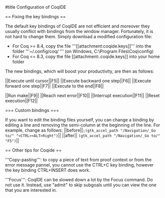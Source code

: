 #title Configuration of CoqIDE 

== Fixing the key bindings ==

The default key bindings of CoqIDE are not efficient and moreover they usually conflict with bindings from the window manager. Fortunately, it is not hard to change them. Simply download a modified configuration file:
 * For Coq >= 8.4, copy the file '''[[attachment:coqide.keys]]''' into the folder '''~/.config/coq/ ''' (on Windows, C:\Program Files\Coq\config\)
 * For Coq <= 8.3, copy the file [[attachment:.coqide.keys]] into your home folder

The new bindings, which will boost your productivity, are then as follows:

||Execute until cursor||F5||
||Execute backward one step||F6||
||Execute forward one step||F7||
||Execute to the end||F8||

||Run make||F9||
||Reach next error||F10||
||Interrupt execution||F11||
||Reset execution||F12||

=== Custom bindings ===

If you want to edit the binding files yourself, you can change a binding by editing a line and removing the semi-column at the beginning of the line. For example, change as follows:
||before||`;(gtk_accel_path "/Navigation/_Go to/" "<CTRL><ALT>Right")`||
||after|| `(gtk_accel_path "/Navigation/_Go to/" "F5")`||


== Other tips for Coqide ==

'''Copy-pasting''': to copy a piece of text from proof context or from the error message pannel, you cannot use the CTRL+C key binding, however the key binding CTRL+INSERT does work.

'''Focus''': CoqIDE can be slowed down a lot by the Focus command. Do not use it. Instead, use "admit" to skip subgoals until you can view the one that you are interested in.
